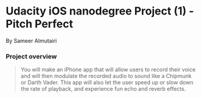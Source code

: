 
# Udacity iOS nanodegree Project (1) - Pitch Perfect 

By Sameer Almutairi

### Project overview
> You will make an iPhone app that will allow users to record their voice and will then modulate the recorded audio to sound like a Chipmunk or Darth Vader. This app will also let the user speed up or slow down the rate of playback, and experience fun echo and reverb effects.
